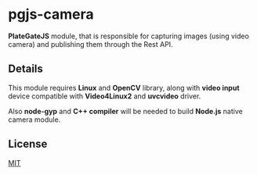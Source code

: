 # pgjs-camera
**PlateGateJS** module, that is responsible for capturing images (using video camera) and publishing them through the Rest API.

## Details
This module requires **Linux** and **OpenCV** library, along with **video input** device compatible with **Video4Linux2** and **uvcvideo** driver.

Also **node-gyp** and **C++ compiler** will be needed to build **Node.js** native camera module.

## License
[MIT](license.md)
